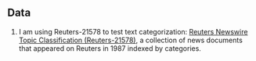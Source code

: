 ## Data

1. I am using Reuters-21578 to test text categorization: [Reuters Newswire Topic Classification (Reuters-21578)](http://kdd.ics.uci.edu/databases/reuters21578/reuters21578.html), a collection of news documents that appeared on Reuters in 1987 indexed by categories. 
